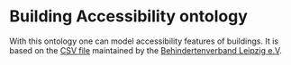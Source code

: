 # Building Accessibility ontology

With this ontology one can model accessibility features of buildings. It is based on the [CSV file](https://github.com/AKSW/transform-bvl-pages-to-csv-file) maintained by the [Behindertenverband Leipzig e.V](http://www.le-online.de/infos.htm).
